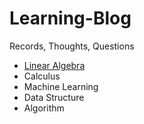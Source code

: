# Learning-Blog
Records, Thoughts, Questions

- [Linear Algebra](Linear-Algebra.md)
- Calculus
- Machine Learning
- Data Structure
- Algorithm
